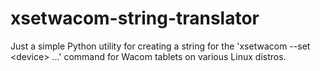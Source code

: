 # xsetwacom-string-translator
Just a simple Python utility for creating a string for the 'xsetwacom --set &lt;device> ...' command for Wacom tablets on various Linux distros.
